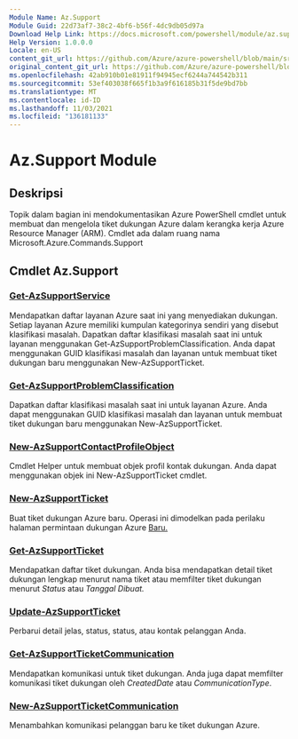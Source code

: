 ```yaml
---
Module Name: Az.Support
Module Guid: 22d73af7-38c2-4bf6-b56f-4dc9db05d97a
Download Help Link: https://docs.microsoft.com/powershell/module/az.support
Help Version: 1.0.0.0
Locale: en-US
content_git_url: https://github.com/Azure/azure-powershell/blob/main/src/Support/Support/help/Az.Support.md
original_content_git_url: https://github.com/Azure/azure-powershell/blob/main/src/Support/Support/help/Az.Support.md
ms.openlocfilehash: 42ab910b01e81911f94945ecf6244a744542b311
ms.sourcegitcommit: 53ef403038f665f1b3a9f616185b31f5de9bd7bb
ms.translationtype: MT
ms.contentlocale: id-ID
ms.lasthandoff: 11/03/2021
ms.locfileid: "136181133"
---
```

# Az.Support Module
## Deskripsi
Topik dalam bagian ini mendokumentasikan Azure PowerShell cmdlet untuk membuat dan mengelola tiket dukungan Azure dalam kerangka kerja Azure Resource Manager (ARM). Cmdlet ada dalam ruang nama Microsoft.Azure.Commands.Support

## Cmdlet Az.Support
### [Get-AzSupportService](Get-AzSupportService.md)
Mendapatkan daftar layanan Azure saat ini yang menyediakan dukungan. Setiap layanan Azure memiliki kumpulan kategorinya sendiri yang disebut klasifikasi masalah. Dapatkan daftar klasifikasi masalah saat ini untuk layanan menggunakan Get-AzSupportProblemClassification. Anda dapat menggunakan GUID klasifikasi masalah dan layanan untuk membuat tiket dukungan baru menggunakan New-AzSupportTicket.

### [Get-AzSupportProblemClassification](Get-AzSupportProblemClassification.md)
Dapatkan daftar klasifikasi masalah saat ini untuk layanan Azure. Anda dapat menggunakan GUID klasifikasi masalah dan layanan untuk membuat tiket dukungan baru menggunakan New-AzSupportTicket. 

### [New-AzSupportContactProfileObject](New-AzSupportContactProfileObject.md)
Cmdlet Helper untuk membuat objek profil kontak dukungan. Anda dapat menggunakan objek ini New-AzSupportTicket cmdlet.

### [New-AzSupportTicket](New-AzSupportTicket.md)
Buat tiket dukungan Azure baru. Operasi ini dimodelkan pada perilaku halaman permintaan dukungan Azure [Baru.](https://portal.azure.com/#blade/Microsoft_Azure_Support/HelpAndSupportBlade/overview)

### [Get-AzSupportTicket](Get-AzSupportTicket.md)
Mendapatkan daftar tiket dukungan. Anda bisa mendapatkan detail tiket dukungan lengkap menurut nama tiket atau memfilter tiket dukungan menurut *Status* atau *Tanggal Dibuat.*

### [Update-AzSupportTicket](Update-AzSupportTicket.md)
Perbarui detail jelas, status, status, atau kontak pelanggan Anda.

### [Get-AzSupportTicketCommunication](Get-AzSupportTicketCommunication.md)
Mendapatkan komunikasi untuk tiket dukungan. Anda juga dapat memfilter komunikasi tiket dukungan oleh *CreatedDate* atau *CommunicationType*. 

### [New-AzSupportTicketCommunication](New-AzSupportTicketCommunication.md)
Menambahkan komunikasi pelanggan baru ke tiket dukungan Azure. 



